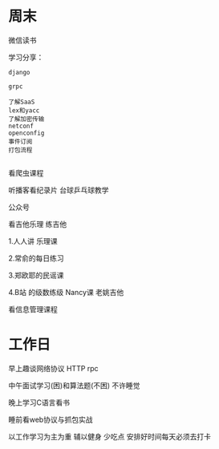 # 周末

微信读书

学习分享：  

```
django

grpc  
  
了解SaaS  
lex和yacc  
了解加密传输  
netconf  
openconfig  
事件订阅
打包流程


```

看爬虫课程



听播客看纪录片 台球乒乓球教学



公众号



看吉他乐理   练吉他

1.人人讲  乐理课

2.常俞的每日练习

3.郑欧耶的民谣课

4.B站 的级数练级  Nancy课  老姚吉他



看信息管理课程



# 工作日

早上趣谈网络协议  HTTP  rpc

中午面试学习(困)和算法题(不困)     不许睡觉

晚上学习C语言看书

睡前看web协议与抓包实战

以工作学习为主为重  辅以健身   少吃点   安排好时间每天必须去打卡

